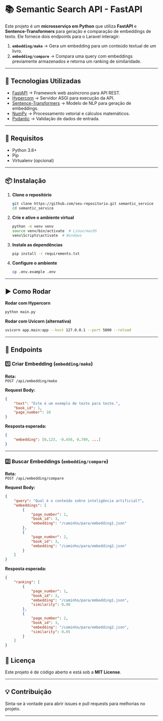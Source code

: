 # 📚 Semantic Search API - FastAPI

Este projeto é um **microsserviço em Python** que utiliza **FastAPI** e **Sentence-Transformers** para geração e comparação de embeddings de texto. Ele fornece dois endpoints para o Laravel interagir:

1. **`embedding/make`** → Gera um embedding para um conteúdo textual de um livro.
2. **`embedding/compare`** → Compara uma query com embeddings previamente armazenados e retorna um ranking de similaridade.

---

## 🚀 Tecnologias Utilizadas
- [FastAPI](https://fastapi.tiangolo.com/) → Framework web assíncrono para API REST.
- [Hypercorn](https://pgjones.gitlab.io/hypercorn/) → Servidor ASGI para execução da API.
- [Sentence-Transformers](https://www.sbert.net/) → Modelo de NLP para geração de embeddings.
- [NumPy](https://numpy.org/) → Processamento vetorial e cálculos matemáticos.
- [Pydantic](https://docs.pydantic.dev/) → Validação de dados de entrada.

---

## 📌 Requisitos
- Python 3.8+
- Pip
- Virtualenv (opcional)

---

## 📦 Instalação

1. **Clone o repositório**
   ```bash
   git clone https://github.com/seu-repositorio.git semantic_service
   cd semantic_service
   ```

2. **Crie e ative o ambiente virtual**
   ```bash
   python -m venv venv
   source venv/bin/activate  # Linux/macOS
   venv\Scripts\activate  # Windows
   ```

3. **Instale as dependências**
   ```bash
   pip install -r requirements.txt
   ```

4. **Configure o ambiente**
   ```bash
   cp .env.example .env
   ```

---

## ▶️ Como Rodar

**Rodar com Hypercorn**
```bash
python main.py
```

**Rodar com Uvicorn (alternativa)**
```bash
uvicorn app.main:app --host 127.0.0.1 --port 5000 --reload
```

---

## 📡 Endpoints

### 1️⃣ Criar Embedding (`embedding/make`)

**Rota:**  
`POST /api/embedding/make`

**Request Body:**
```json
{
    "text": "Este é um exemplo de texto para teste.",
    "book_id": 1,
    "page_number": 10
}
```

**Resposta esperada:**
```json
{
    "embedding": [0.123, -0.456, 0.789, ...]
}
```

---

### 2️⃣ Buscar Embeddings (`embedding/compare`)

**Rota:**  
`POST /api/embedding/compare`

**Request Body:**
```json
{
    "query": "Qual é o conteúdo sobre inteligência artificial?",
    "embeddings": [
        {
            "page_number": 1,
            "book_id": 3,
            "embedding": "/caminho/para/embedding1.json"
        },
        {
            "page_number": 2,
            "book_id": 3,
            "embedding": "/caminho/para/embedding2.json"
        }
    ]
}
```

**Resposta esperada:**
```json
{
    "ranking": [
        {
            "page_number": 1,
            "book_id": 3,
            "embedding": "/caminho/para/embedding1.json",
            "similarity": 0.98
        },
        {
            "page_number": 2,
            "book_id": 3,
            "embedding": "/caminho/para/embedding2.json",
            "similarity": 0.95
        }
    ]
}
```
## 📝 Licença
Este projeto é de código aberto e está sob a **MIT License**.

---

## 💡 Contribuição
Sinta-se à vontade para abrir issues e pull requests para melhorias no projeto.

---
